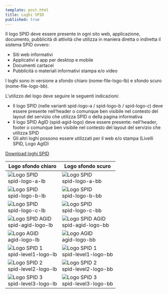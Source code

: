 ```yaml
---
template: post.html
title: Loghi SPID
published: true
---
```


Il logo SPID deve essere presente in ogni sito web, applicazione, documento, pubblicità di
attività che utilizza in maniera diretta o indiretta il sistema SPID ovvero:

- Siti web informativi
- Applicativi e app per desktop e mobile
- Documenti cartacei
- Pubblicità o materiali informativi stampa e/o video

I loghi sono in versione a sfondo chiaro (nome-file-logo-lb) e
sfondo scuro (nome-file-logo-bb).

L'utilizzo del logo deve seguire le seguenti indicazioni:

- Il logo SPID (nelle varianti spid-logo-a / spid-logo-b / spid-logo-c) deve essere presente nell’header o comunque ben visibile nel contesto del layout del servizio che utilizza SPID o della pagina informativa
- Il logo SPID AgID (spid-agid-logo) deve essere presente: nell'header, footer o comunque ben visibile nel contesto del layout del servizio che utilizza SPID
- Gli altri loghi possono essere utilizzati per il web e/o stampa (Livelli SPID, Logo AgID)

[Download loghi SPID](https://github.com/italia-it/spid-graphics/releases/latest)

<table class="table table-bordered table-striped">
  <thead>
    <tr>
      <th>Logo sfondo chiaro</th>
      <th>Logo sfondo scuro</th>
    </tr>
  </thead>
  <tbody>
    <tr>
      <td class="td-lb"><img src="https://cdn.rawgit.com/italia-it/spid-graphics/master/spid-logos/spid-logo-a-lb.png" alt="Logo SPID" class="img-table" /><br />spid-logo-a-lb</td>
      <td class="td-bb"><img src="https://cdn.rawgit.com/italia-it/spid-graphics/master/spid-logos/spid-logo-a-bb.png" alt="Logo SPID" class="img-table" /><br />spid-logo-a-bb</td>
    </tr>
    <tr>
      <td class="td-lb"><img src="https://cdn.rawgit.com/italia-it/spid-graphics/master/spid-logos/spid-logo-b-lb.png" alt="Logo SPID" class="img-table" /><br />spid-logo-b-lb</td>
      <td class="td-bb"><img src="https://cdn.rawgit.com/italia-it/spid-graphics/master/spid-logos/spid-logo-b-bb.png" alt="Logo SPID" class="img-table" /><br />spid-logo-b-bb</td>
    </tr>
    <tr>
      <td class="td-lb"><img src="https://cdn.rawgit.com/italia-it/spid-graphics/master/spid-logos/spid-logo-c-lb.png" alt="Logo SPID" class="img-table" /><br />spid-logo-c-lb</td>
      <td class="td-bb"><img src="https://cdn.rawgit.com/italia-it/spid-graphics/master/spid-logos/spid-logo-c-bb.png" alt="Logo SPID" class="img-table" /><br />spid-logo-c-bb</td>
    </tr>
    <tr>
      <td class="td-lb"><img src="https://cdn.rawgit.com/italia-it/spid-graphics/master/spid-logos/spid-agid-logo-lb.png" alt="Logo SPID AGID" class="img-table" /><br />spid-agid-logo-lb</td>
      <td class="td-bb"><img src="https://cdn.rawgit.com/italia-it/spid-graphics/master/spid-logos/spid-agid-logo-bb.png" alt="Logo SPID AGID" class="img-table" /><br />spid-agid-logo-bb</td>
    </tr>
    <tr>
      <td class="td-lb"><img src="https://cdn.rawgit.com/italia-it/spid-graphics/master/spid-logos/agid-logo-lb.png" alt="Logo AGID" class="img-table" /><br />agid-logo-lb</td>
      <td class="td-bb"><img src="https://cdn.rawgit.com/italia-it/spid-graphics/master/spid-logos/agid-logo-bb.png" alt="Logo AGID" class="img-table" /><br />agid-logo-bb</td>
    </tr>
    <tr>
      <td class="td-lb"><img src="https://cdn.rawgit.com/italia-it/spid-graphics/master/spid-logos/spid-level1-logo-lb.png" alt="Logo SPID 1" class="img-table" /><br />spid-level1-logo-lb</td>
      <td class="td-bb"><img src="https://cdn.rawgit.com/italia-it/spid-graphics/master/spid-logos/spid-level1-logo-bb.png" alt="Logo SPID 1" class="img-table" /><br />spid-level1-logo-bb</td>
    </tr>
    <tr>
      <td class="td-lb"><img src="https://cdn.rawgit.com/italia-it/spid-graphics/master/spid-logos/spid-level2-logo-lb.png" alt="Logo SPID 2" class="img-table" /><br />spid-level2-logo-lb</td>
      <td class="td-bb"><img src="https://cdn.rawgit.com/italia-it/spid-graphics/master/spid-logos/spid-level2-logo-bb.png" alt="Logo SPID 2" class="img-table" /><br />spid-level2-logo-bb</td>
    </tr>
    <tr>
      <td class="td-lb"><img src="https://cdn.rawgit.com/italia-it/spid-graphics/master/spid-logos/spid-level3-logo-lb.png" alt="Logo SPID 3" class="img-table" /><br />spid-level3-logo-lb</td>
      <td class="td-bb"><img src="https://cdn.rawgit.com/italia-it/spid-graphics/master/spid-logos/spid-level3-logo-bb.png" alt="Logo SPID 3" class="img-table" /><br />spid-level3-logo-bb</td>
    </tr>
  </tbody>
</table>
